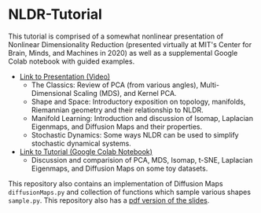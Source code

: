 # NLDR-Tutorial

This tutorial is comprised of a somewhat nonlinear presentation of Nonlinear Dimensionality Reduction (presented virtually at MIT's Center for Brain, Minds, and Machines in 2020) as well as a supplemental Google Colab notebook with guided examples.

* [Link to Presentation (Video)](https://cbmm.mit.edu/video/nonlinear-dimensionality-reduction)
  - The Classics: Review of PCA (from various angles), Multi-Dimensional Scaling (MDS), and Kernel PCA. 
  - Shape and Space: Introductory exposition on topology, manifolds, Riemannian geometry and their relationship to NLDR.
  - Manifold Learning: Introduction and discussion of Isomap, Laplacian Eigenmaps, and Diffusion Maps and their properties.
  - Stochastic Dynamics: Some ways NLDR can be used to simplify stochastic dynamical systems. 
* [Link to Tutorial (Google Colab Notebook)](https://colab.research.google.com/drive/1RJ-3oZjzXYH02ai81QRQinGbr86NQvef?usp=sharing)
  - Discussion and comparision of PCA, MDS, Isomap, t-SNE, Laplacian Eigenmaps, and Diffusion Maps on some toy datasets. 
  
This repository also contains an implementation of Diffusion Maps `diffusionMaps.py` and collection of functions which sample various 
shapes `sample.py`. This repository also has a [pdf version of the slides](https://github.com/XianBueno/NLDR-Tutorial/blob/master/NLDR_Tutorial_slides.pdf).
